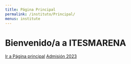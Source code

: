 ```yaml
---
title: Página Principal
permalink: /instituto/Principal/
menus: institute
---
```

<div class="container d-flex justify-content-center align-items-center" style="background-image: url('https://i1.wp.com/www.parametronacional.com/wp-content/uploads/2023/06/Instituto-T%C3%A9cnico-Agroforestal.jpg?resize=955%2C593&ssl=1'); background-size: cover; background-position: center; height: 100vh;">
  <div class="text-center">
    <h1>Bienvenido/a a ITESMARENA</h1>
    <div class="button-container">
      <a class="button" href="http://www.itesmarena.edu.do" target="_blank">Ir a Página principal</a>
      <a class="button" href="#">Admisión 2023</a>
    </div>
  </div>
</div>
